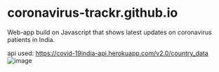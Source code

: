 # coronavirus-trackr.github.io
Web-app build on Javascript that shows latest updates on coronavirus patients in India.

api used: https://covid-19india-api.herokuapp.com/v2.0/country_data
![image](https://user-images.githubusercontent.com/25239178/84001957-45804480-a985-11ea-893e-5ee3559e8ea8.png)
